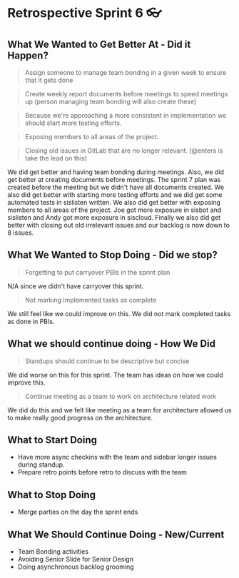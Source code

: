 # Retrospective Sprint 6 :eyeglasses: 

## What We Wanted to Get Better At - Did it Happen?
> Assign someone to manage team bonding in a given week to ensure that it gets done

> Create weekly report documents before meetings to speed meetings up (person managing team bonding will also create these)

> Because we're approaching a more consistent in implementation we should start more testing efforts.

> Exposing members to all areas of the project.

> Closing old issues in GitLab that are no longer relevant. (@enters is take the lead on this)

We did get better and having team bonding during meetings. Also, we did get better at creating documents before meetings. The sprint 7 plan was created before the meeting but we didn't have all documents created. We also did get better with starting more testing efforts and we did get some automated tests in sislisten written. We also did get better with exposing members to all areas of the project. Joe got more exposure in sisbot and sislisten and Andy got more exposure in siscloud. Finally we also did get better with closing out old irrelevant issues and our backlog is now down to 8 issues.

## What We Wanted to Stop Doing - Did we stop?

> Forgetting to put carryover PBIs in the sprint plan

N/A since we didn't have carryover this sprint.

> Not marking implemented tasks as complete

We still feel like we could improve on this. We did not mark completed tasks as done in PBIs.

## What we should continue doing - How We Did

> Standups should continue to be descriptive but concise 

We did worse on this for this sprint. The team has ideas on how we could improve this.

> Continue meeting as a team to work on architecture related work

We did do this and we felt like meeting as a team for architecture allowed us to make really good progress on the architecture.

## What to Start Doing
* Have more async checkins with the team and sidebar longer issues during standup.
* Prepare retro points before retro to discuss with the team

## What to Stop Doing
* Merge parties on the day the sprint ends

## What We Should Continue Doing - New/Current
* Team Bonding activities
* Avoiding Senior Slide for Senior Design
* Doing asynchronous backlog grooming